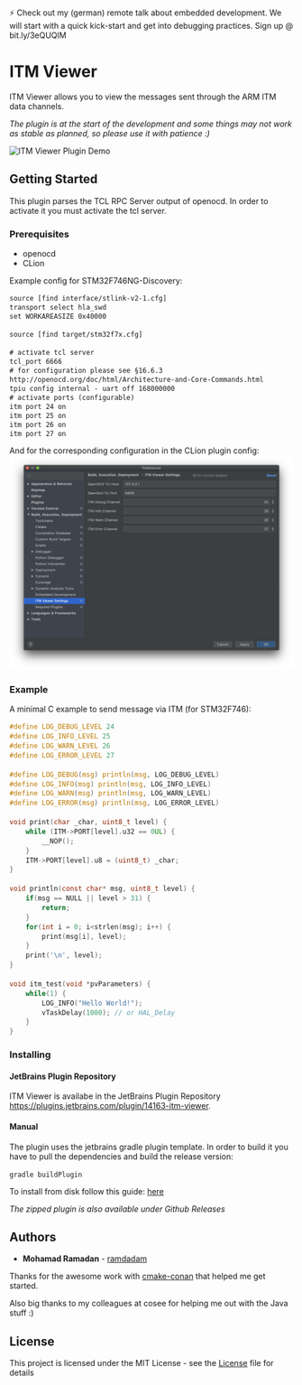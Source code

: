 ⚡ Check out my (german) remote talk about embedded development. We will start with a quick kick-start and get into debugging practices. Sign up @ bit.ly/3eQUQlM
# ITM Viewer

ITM Viewer allows you to view the messages sent through the ARM ITM data channels.

*The plugin is at the start of the development and some things may not work as stable as planned, so please use it with patience :)*

![ITM Viewer Plugin Demo](./doc/demo.gif)

## Getting Started
This plugin parses the TCL RPC Server output of openocd. In order to activate it you must activate the tcl server.
### Prerequisites
* openocd
* CLion

Example config for STM32F746NG-Discovery:
```
source [find interface/stlink-v2-1.cfg]
transport select hla_swd
set WORKAREASIZE 0x40000

source [find target/stm32f7x.cfg]

# activate tcl server
tcl_port 6666
# for configuration please see §16.6.3 http://openocd.org/doc/html/Architecture-and-Core-Commands.html 
tpiu config internal - uart off 168000000
# activate ports (configurable)
itm port 24 on
itm port 25 on
itm port 26 on
itm port 27 on
```
And for the corresponding configuration in the CLion plugin config:
![ITM Viewer Plugin Configuration](./doc/itm_viewer_settings.png)

### Example 
A minimal C example to send message via ITM (for STM32F746):
```c
#define LOG_DEBUG_LEVEL 24
#define LOG_INFO_LEVEL 25
#define LOG_WARN_LEVEL 26
#define LOG_ERROR_LEVEL 27

#define LOG_DEBUG(msg) println(msg, LOG_DEBUG_LEVEL)
#define LOG_INFO(msg) println(msg, LOG_INFO_LEVEL)
#define LOG_WARN(msg) println(msg, LOG_WARN_LEVEL)
#define LOG_ERROR(msg) println(msg, LOG_ERROR_LEVEL)

void print(char _char, uint8_t level) {
    while (ITM->PORT[level].u32 == 0UL) {
        __NOP();
    }
    ITM->PORT[level].u8 = (uint8_t) _char;
}

void println(const char* msg, uint8_t level) {
    if(msg == NULL || level > 31) {
        return;
    }
    for(int i = 0; i<strlen(msg); i++) {
        print(msg[i], level);
    }
    print('\n', level);
}

void itm_test(void *pvParameters) {
    while(1) {
        LOG_INFO("Hello World!");
        vTaskDelay(1000); // or HAL_Delay
    }
}
```

### Installing
#### JetBrains Plugin Repository
ITM Viewer is availabe in the JetBrains Plugin Repository https://plugins.jetbrains.com/plugin/14163-itm-viewer.

#### Manual
The plugin uses the jetbrains gradle plugin template. In order to build it you have to pull the dependencies and build the release version:

`gradle buildPlugin`

To install from disk follow this guide: [here](https://www.jetbrains.com/help/idea/managing-plugins.html#install_plugin_from_disk)

*The zipped plugin is also available under Github Releases*

## Authors

* **Mohamad Ramadan** - [ramdadam](https://github.com/ramdadam)

Thanks for the awesome work with [cmake-conan](https://github.com/conan-io/cmake-conan) that helped me get started.
 
Also big thanks to my colleagues at cosee for helping me out with the Java stuff :) 

## License

This project is licensed under the MIT License - see the [License](License) file for details
